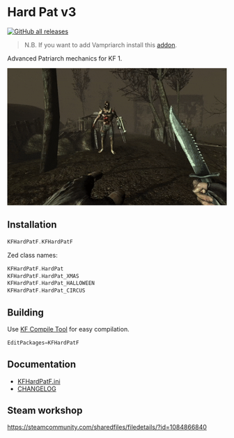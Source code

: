 # Hard Pat v3

[![GitHub all releases](https://img.shields.io/github/downloads/InsultingPros/KFHardPatF/total)](https://github.com/InsultingPros/KFHardPatF/releases)

> N.B. If you want to add Vampriarch install this [addon](https://github.com/InsultingPros/KFHardPatAddon).

Advanced Patriarch mechanics for KF 1.

![GIF](Docs/media/pat.gif)

## Installation

```cpp
KFHardPatF.KFHardPatF
```

Zed class names:

```cpp
KFHardPatF.HardPat
KFHardPatF.HardPat_XMAS
KFHardPatF.HardPat_HALLOWEEN
KFHardPatF.HardPat_CIRCUS
```

## Building

Use [KF Compile Tool](https://github.com/InsultingPros/KFCompileTool) for easy compilation.

```cpp
EditPackages=KFHardPatF
```

## Documentation

- [KFHardPatF.ini](Configs/KFHardPatF.ini 'main config')
- [CHANGELOG](Docs/CHANGELOG.md)

## Steam workshop

<https://steamcommunity.com/sharedfiles/filedetails/?id=1084866840>
